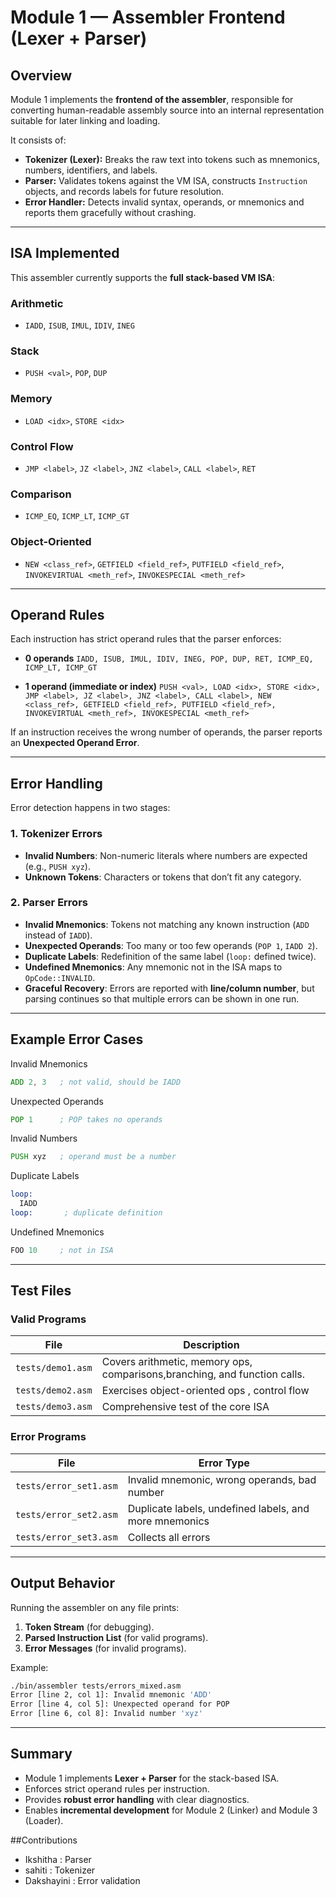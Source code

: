 # Module 1 — Assembler Frontend (Lexer + Parser)

## Overview

Module 1 implements the **frontend of the assembler**, responsible for converting human-readable assembly source into an internal representation suitable for later linking and loading.

It consists of:

* **Tokenizer (Lexer):** Breaks the raw text into tokens such as mnemonics, numbers, identifiers, and labels.
* **Parser:** Validates tokens against the VM ISA, constructs `Instruction` objects, and records labels for future resolution.
* **Error Handler:** Detects invalid syntax, operands, or mnemonics and reports them gracefully without crashing.

---

## ISA Implemented

This assembler currently supports the **full stack-based VM ISA**:

### Arithmetic

* `IADD`, `ISUB`, `IMUL`, `IDIV`, `INEG`

### Stack

* `PUSH <val>`, `POP`, `DUP`

### Memory

* `LOAD <idx>`, `STORE <idx>`

### Control Flow

* `JMP <label>`, `JZ <label>`, `JNZ <label>`, `CALL <label>`, `RET`

### Comparison

* `ICMP_EQ`, `ICMP_LT`, `ICMP_GT`

### Object-Oriented

* `NEW <class_ref>`, `GETFIELD <field_ref>`, `PUTFIELD <field_ref>`, `INVOKEVIRTUAL <meth_ref>`, `INVOKESPECIAL <meth_ref>`

---

## Operand Rules

Each instruction has strict operand rules that the parser enforces:

* **0 operands**
  `IADD, ISUB, IMUL, IDIV, INEG, POP, DUP, RET, ICMP_EQ, ICMP_LT, ICMP_GT`

* **1 operand (immediate or index)**
  `PUSH <val>, LOAD <idx>, STORE <idx>, JMP <label>, JZ <label>, JNZ <label>, CALL <label>, NEW <class_ref>, GETFIELD <field_ref>, PUTFIELD <field_ref>, INVOKEVIRTUAL <meth_ref>, INVOKESPECIAL <meth_ref>`

If an instruction receives the wrong number of operands, the parser reports an **Unexpected Operand Error**.

---

## Error Handling

Error detection happens in two stages:

### 1. Tokenizer Errors

* **Invalid Numbers**: Non-numeric literals where numbers are expected (e.g., `PUSH xyz`).
* **Unknown Tokens**: Characters or tokens that don’t fit any category.

### 2. Parser Errors

* **Invalid Mnemonics**: Tokens not matching any known instruction (`ADD` instead of `IADD`).
* **Unexpected Operands**: Too many or too few operands (`POP 1`, `IADD 2`).
* **Duplicate Labels**: Redefinition of the same label (`loop:` defined twice).
* **Undefined Mnemonics**: Any mnemonic not in the ISA maps to `OpCode::INVALID`.
* **Graceful Recovery**: Errors are reported with **line/column number**, but parsing continues so that multiple errors can be shown in one run.

---

## Example Error Cases

 Invalid Mnemonics

```asm
ADD 2, 3   ; not valid, should be IADD
```

 Unexpected Operands

```asm
POP 1      ; POP takes no operands
```

 Invalid Numbers

```asm
PUSH xyz   ; operand must be a number
```

 Duplicate Labels

```asm
loop:
  IADD
loop:       ; duplicate definition
```

 Undefined Mnemonics

```asm
FOO 10     ; not in ISA
```

---

## Test Files

###  Valid Programs

| File                  | Description                               |
| --------------------- | ----------------------------------------- |
| `tests/demo1.asm` | Covers arithmetic, memory ops, comparisons,branching, and function calls. |
| `tests/demo2.asm` | Exercises object-oriented ops  , control flow        |
| `tests/demo3.asm` | Comprehensive test of the core ISA        |

###  Error Programs

| File                      | Error Type                                                    |
| ------------------------- | ------------------------------------------------------------- |
| `tests/error_set1.asm`  | Invalid mnemonic, wrong operands, bad number                 |
| `tests/error_set2.asm` |  Duplicate labels, undefined labels, and more mnemonics                     |
| `tests/error_set3.asm`  | Collects all errors|

---

## Output Behavior

Running the assembler on any file prints:

1. **Token Stream** (for debugging).
2. **Parsed Instruction List** (for valid programs).
3. **Error Messages** (for invalid programs).

Example:

```bash
./bin/assembler tests/errors_mixed.asm
Error [line 2, col 1]: Invalid mnemonic 'ADD'
Error [line 4, col 5]: Unexpected operand for POP
Error [line 6, col 8]: Invalid number 'xyz'
```

---

## Summary

* Module 1 implements **Lexer + Parser** for the stack-based ISA.
* Enforces strict operand rules per instruction.
* Provides **robust error handling** with clear diagnostics.
* Enables **incremental development** for Module 2 (Linker) and Module 3 (Loader).

##Contributions

- Ikshitha : Parser
- sahiti : Tokenizer
- Dakshayini : Error validation 
